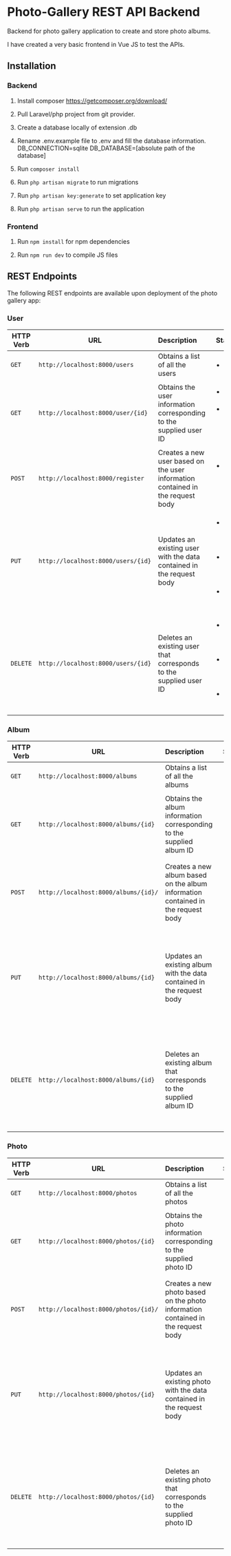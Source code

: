 # Photo-Gallery REST API Backend
Backend for photo gallery application to create and store photo albums.

I have created a very basic frontend in Vue JS to test the APIs. 

## Installation

### Backend

1. Install composer https://getcomposer.org/download/

2. Pull Laravel/php project from git provider.

3. Create a database locally of extension .db

4. Rename .env.example file to .env and fill the database information.
DB_CONNECTION=sqlite
DB_DATABASE=[absolute path of the database]

5. Run ``` composer install ```

6. Run ```php artisan migrate``` to run migrations

7. Run ```php artisan key:generate``` to set application key

8. Run ```php artisan serve``` to run the application

### Frontend

1. Run ```npm install``` for npm dependencies

2. Run ```npm run dev``` to compile JS files

## REST Endpoints
The following REST endpoints are available upon deployment of the photo gallery app:

### User
| HTTP Verb        | URL           | Description  | Status Codes |
| ------------- |-------------|:-----| ----|
| `GET` | `http://localhost:8000/users` | Obtains a list of all the users| <ul><li>`200 OK`</li></ul> |
| `GET` | `http://localhost:8000/user/{id}` | Obtains the user information corresponding to the supplied user ID | <ul><li>`200 OK` if user exists</li><li>`404 Not Found` if user does not exist</li></ul> |
| `POST` | `http://localhost:8000/register` | Creates a new user based on the user information contained in the request body | <ul><li>`201 Created` if user successfully created</li></ul> |
| `PUT` | `http://localhost:8000/users/{id}` | Updates an existing user with the data contained in the request body | <ul><li>`200 OK` if user succesfully updated</li><li>`404 Not Found` if user does not exist</li><li>`403 ` if not permitted</li></ul> |
| `DELETE` | `http://localhost:8000/users/{id}` | Deletes an existing user that corresponds to the supplied user ID | <ul><li>` No Content` if user succesfully deleted</li><li>`404 Not Found` if user does not exist</li><li>`403` if not permitted</li></ul> |



### Album
| HTTP Verb        | URL           | Description  | Status Codes |
| ------------- |-------------|:-----| ----|
| `GET` | `http://localhost:8000/albums` | Obtains a list of all the albums| <ul><li>`200 OK`</li></ul> |
| `GET` | `http://localhost:8000/albums/{id}` | Obtains the album information corresponding to the supplied album ID | <ul><li>`200 OK` if album exists</li><li>`404 Not Found` if album does not exist</li></ul> |
| `POST` | `http://localhost:8000/albums/{id}/` | Creates a new album based on the album information contained in the request body | <ul><li>`201 Created` if user successfully created</li><li>`403` if not permitted</li></ul> |
| `PUT` | `http://localhost:8000/albums/{id}` | Updates an existing album with the data contained in the request body | <ul><li>`200 OK` if album succesfully updated</li><li>`404 Not Found` if album does not exist</li><li>`403 ` if not permitted</li></ul> |
| `DELETE` | `http://localhost:8000/albums/{id}` | Deletes an existing album that corresponds to the supplied album ID | <ul><li>` No Content` if album succesfully deleted</li><li>`404 Not Found` if album does not exist</li><li>`403` if not permitted</li></ul> |

### Photo
| HTTP Verb        | URL           | Description  | Status Codes |
| ------------- |-------------|:-----| ----|
| `GET` | `http://localhost:8000/photos` | Obtains a list of all the photos| <ul><li>`200 OK`</li></ul> |
| `GET` | `http://localhost:8000/photos/{id}` | Obtains the photo information corresponding to the supplied photo ID | <ul><li>`200 OK` if photo exists</li><li>`404 Not Found` if photo does not exist</li></ul> |
| `POST` | `http://localhost:8000/photos/{id}/` | Creates a new photo based on the photo information contained in the request body | <ul><li>`201 Created` if user successfully created</li><li>`403` if not permitted</li></ul> |
| `PUT` | `http://localhost:8000/photos/{id}` | Updates an existing photo with the data contained in the request body | <ul><li>`200 OK` if photo succesfully updated</li><li>`404 Not Found` if photo does not exist</li><li>`403 ` if not permitted</li></ul> |
| `DELETE` | `http://localhost:8000/photos/{id}` | Deletes an existing photo that corresponds to the supplied photo ID | <ul><li>` No Content` if photo succesfully deleted</li><li>`404 Not Found` if photo does not exist</li><li>`403` if not permitted</li></ul> |


